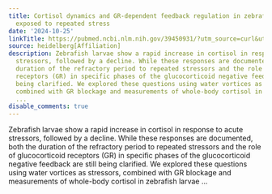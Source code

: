 ```yaml
---
title: Cortisol dynamics and GR-dependent feedback regulation in zebrafish larvae
  exposed to repeated stress
date: '2024-10-25'
linkTitle: https://pubmed.ncbi.nlm.nih.gov/39450931/?utm_source=curl&utm_medium=rss&utm_campaign=pubmed-2&utm_content=1FakS-2QOkCT8HsMOQP1bCRQ4YzyumYOmxmF0moLsQ3dFB1E9V&fc=20220326224207&ff=20241025210316&v=2.18.0.post9+e462414
source: heidelberg[Affiliation]
description: Zebrafish larvae show a rapid increase in cortisol in response to acute
  stressors, followed by a decline. While these responses are documented, both the
  duration of the refractory period to repeated stressors and the role of glucocorticoid
  receptors (GR) in specific phases of the glucocorticoid negative feedback are still
  being clarified. We explored these questions using water vortices as stressors,
  combined with GR blockage and measurements of whole-body cortisol in zebrafish larvae
  ...
disable_comments: true
---
```

Zebrafish larvae show a rapid increase in cortisol in response to acute stressors, followed by a decline. While these responses are documented, both the duration of the refractory period to repeated stressors and the role of glucocorticoid receptors (GR) in specific phases of the glucocorticoid negative feedback are still being clarified. We explored these questions using water vortices as stressors, combined with GR blockage and measurements of whole-body cortisol in zebrafish larvae ...
